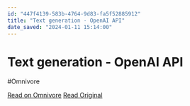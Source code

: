 ```yaml
---
id: "447f4139-583b-4764-9d83-fa5f52885912"
title: "Text generation - OpenAI API"
date_saved: "2024-01-11 15:14:00"
---
```


# Text generation - OpenAI API
#Omnivore

[Read on Omnivore](https://omnivore.app/me/text-generation-open-ai-api-18cf91659fc)
[Read Original](https://platform.openai.com/docs/guides/text-generation/json-mode)


